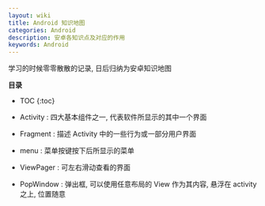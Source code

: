 ```yaml
---
layout: wiki
title: Android 知识地图
categories: Android
description: 安卓各知识点及对应的作用
keywords: Android
---
```

学习的时候零零散散的记录, 日后归纳为安卓知识地图

**目录**

* TOC
{:toc}

* Activity : 四大基本组件之一, 代表软件所显示的其中一个界面

* Fragment : 描述 Activity 中的一些行为或一部分用户界面

* menu : 菜单按键按下后所显示的菜单

* ViewPager : 可左右滑动查看的界面

* PopWindow : 弹出框, 可以使用任意布局的 View 作为其内容, 悬浮在 activity 之上, 位置随意
